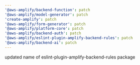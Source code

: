 ```yaml
---
'@aws-amplify/backend-function': patch
'@aws-amplify/model-generator': patch
'create-amplify': patch
'@aws-amplify/form-generator': patch
'@aws-amplify/platform-core': patch
'@aws-amplify/backend-auth': patch
'@aws-amplify/eslint-plugin-amplify-backend-rules': patch
'@aws-amplify/backend-ai': patch
---
```


updated name of eslint-plugin-amplify-backend-rules package
